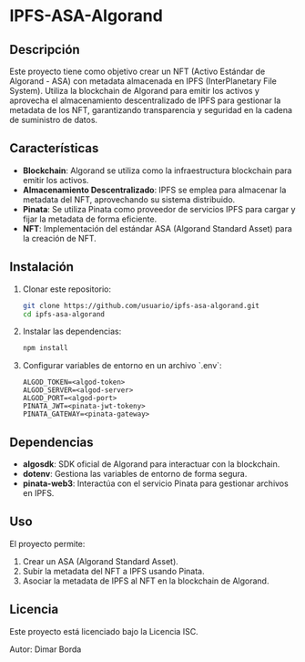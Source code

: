 
# IPFS-ASA-Algorand

## Descripción

Este proyecto tiene como objetivo crear un NFT (Activo Estándar de Algorand - ASA) con metadata almacenada en IPFS (InterPlanetary File System). Utiliza la blockchain de Algorand para emitir los activos y aprovecha el almacenamiento descentralizado de IPFS para gestionar la metadata de los NFT, garantizando transparencia y seguridad en la cadena de suministro de datos.

## Características

- **Blockchain**: Algorand se utiliza como la infraestructura blockchain para emitir los activos.
- **Almacenamiento Descentralizado**: IPFS se emplea para almacenar la metadata del NFT, aprovechando su sistema distribuido.
- **Pinata**: Se utiliza Pinata como proveedor de servicios IPFS para cargar y fijar la metadata de forma eficiente.
- **NFT**: Implementación del estándar ASA (Algorand Standard Asset) para la creación de NFT.

## Instalación

1. Clonar este repositorio:
   ```bash
   git clone https://github.com/usuario/ipfs-asa-algorand.git
   cd ipfs-asa-algorand
   ```

2. Instalar las dependencias:
   ```bash
   npm install
   ```

3. Configurar variables de entorno en un archivo \`.env\`:
   ```plaintext
   ALGOD_TOKEN=<algod-token>
   ALGOD_SERVER=<algod-server>
   ALGOD_PORT=<algod-port>
   PINATA_JWT=<pinata-jwt-tokeny>
   PINATA_GATEWAY=<pinata-gateway>
   ```

## Dependencias

- **algosdk**: SDK oficial de Algorand para interactuar con la blockchain.
- **dotenv**: Gestiona las variables de entorno de forma segura.
- **pinata-web3**: Interactúa con el servicio Pinata para gestionar archivos en IPFS.

## Uso

El proyecto permite:

1. Crear un ASA (Algorand Standard Asset).
2. Subir la metadata del NFT a IPFS usando Pinata.
3. Asociar la metadata de IPFS al NFT en la blockchain de Algorand.


## Licencia

Este proyecto está licenciado bajo la Licencia ISC.

Autor: Dimar Borda